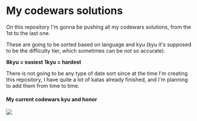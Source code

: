 # My codewars solutions

On this repository I'm gonna be pushing all my codewars solutions, from the 1st to the last one.

These are going to be sorted based on language and kyu (kyu it's supposed to be the difficulty tier, which sometimes can be not so accurate).

**8kyu = easiest**
**1kyu = hardest**

There is not going to be any type of date sort since at the time I'm creating this repository, I have quite a lot of katas already finished, and I'm planning to add them from time to time.

#### My current codewars kyu and honor

<img src="https://www.codewars.com/users/ToniFeliu/badges/large">